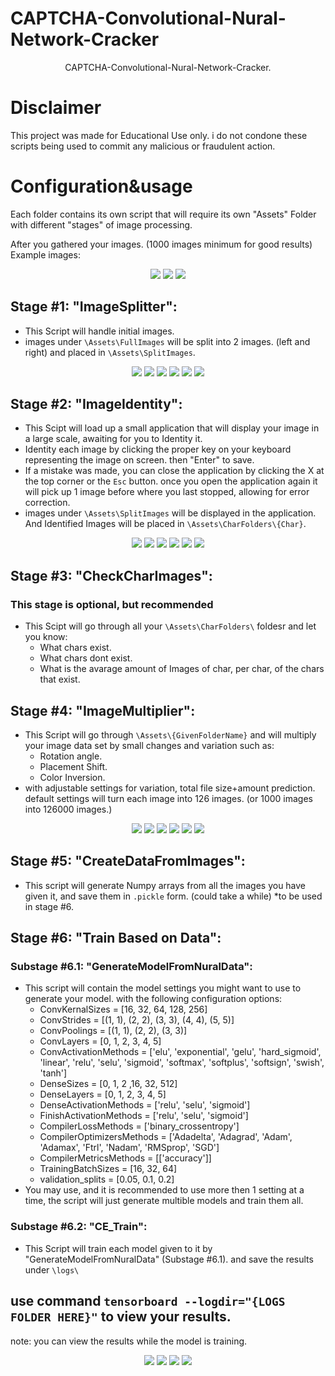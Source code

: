 # CAPTCHA-Convolutional-Nural-Network-Cracker





<p align="center">
   CAPTCHA-Convolutional-Nural-Network-Cracker.
</p>

# Disclaimer
This project was made for Educational Use only. i do not condone these scripts being used to commit any malicious or fraudulent action.

# Configuration&usage
Each folder contains its own script that will require its own "Assets" Folder with different "stages" of image processing.

After you gathered your images. (1000 images minimum for good results)
Example images:
<p align="center">
   <img src="readmeImages\OriginalImages\Image0.jpg">
   <img src="readmeImages\OriginalImages\Image1.jpg">
   <img src="readmeImages\OriginalImages\Image2.jpg">
</p>


## Stage #1: "ImageSplitter":
  - This Script will handle initial images.
  - images under `\Assets\FullImages` will be split into 2 images. (left and right) and placed in `\Assets\SplitImages`.
<p align="center">
   <img src="readmeImages\ImageSplitter\0_1.png">
   <img src="readmeImages\ImageSplitter\0_2.png">
   <img src="readmeImages\ImageSplitter\1_1.png">
   <img src="readmeImages\ImageSplitter\1_2.png">
   <img src="readmeImages\ImageSplitter\2_1.png">
   <img src="readmeImages\ImageSplitter\2_2.png">
</p>


## Stage #2: "ImageIdentity":
  - This Scipt will load up a small application that will display your image in a large scale, awaiting for you to Identity it.
  - Identity each image by clicking the proper key on your keyboard representing the image on screen. then "Enter" to save.
  - If a mistake was made, you can close the application by clicking the X at the top corner or the `Esc` button. 
  once you open the application again it will pick up 1 image before where you last stopped, allowing for error correction.
  - images under `\Assets\SplitImages` will be displayed in the application. And Identified Images will be placed in `\Assets\CharFolders\{Char}`.


<p align="center">
   <img src="readmeImages\ImageIdentity\0.png">
   <img src="readmeImages\ImageIdentity\1.png">
   <img src="readmeImages\ImageIdentity\2.png">
   <img src="readmeImages\ImageIdentity\3.png">
   <img src="readmeImages\ImageIdentity\4.png">
   <img src="readmeImages\ImageIdentity\5.png">
</p>

## Stage #3: "CheckCharImages":
### This stage is optional, but recommended
- This Scipt will go through all your `\Assets\CharFolders\` foldesr and let you know:
  - What chars exist.
  - What chars dont exist.
  - What is the avarage amount of Images of char, per char, of the chars that exist.

## Stage #4: "ImageMultiplier":
- This Script will go through `\Assets\{GivenFolderName}` and will multiply your image data set by small changes and variation such as:
  - Rotation angle.
  - Placement Shift.
  - Color Inversion.
 - with adjustable settings for variation, total file size+amount prediction.
 default settings will turn each image into 126 images. (or 1000 images into 126000 images.)

<p align="center">
   <img src="readmeImages\ImageMultiplier\0.png">
   <img src="readmeImages\ImageMultiplier\0_InvertedColor_rot-5_mov-5.5.png">
   <img src="readmeImages\ImageMultiplier\0_OGColor__rot10_mov5.5.png">
   <img src="readmeImages\ImageMultiplier\1_InvertedColor_rot-15_mov-5.0.png">
   <img src="readmeImages\ImageMultiplier\1_InvertedColor_rot0_mov-5.0.png">
   <img src="readmeImages\ImageMultiplier\1_OGColor__rot10_mov-5.5.png">
</p>

## Stage #5: "CreateDataFromImages":
  - This script will generate Numpy arrays from all the images you have given it, and save them in `.pickle` form. (could take a while)
  *to be used in stage #6. 

## Stage #6: "Train Based on Data":
  ### Substage #6.1: "GenerateModelFromNuralData":
  - This script will contain the model settings you might want to use to generate your model.
  with the following configuration options:
    - ConvKernalSizes = [16, 32, 64, 128, 256]
    - ConvStrides = [(1, 1), (2, 2), (3, 3), (4, 4), (5, 5)]
    - ConvPoolings = [(1, 1), (2, 2), (3, 3)]
    - ConvLayers = [0, 1, 2, 3, 4, 5]
    - ConvActivationMethods = ['elu', 'exponential', 'gelu', 'hard_sigmoid', 'linear', 'relu', 'selu', 'sigmoid', 'softmax', 'softplus', 'softsign', 'swish', 'tanh']
    - DenseSizes = [0, 1, 2 ,16, 32, 512]
    - DenseLayers = [0, 1, 2, 3, 4, 5]
    - DenseActivationMethods = ['relu', 'selu', 'sigmoid']
    - FinishActivationMethods = ['relu', 'selu', 'sigmoid']
    - CompilerLossMethods = ['binary_crossentropy']
    - CompilerOptimizersMethods = ['Adadelta', 'Adagrad', 'Adam', 'Adamax', 'Ftrl', 'Nadam', 'RMSprop', 'SGD']
    - CompilerMetricsMethods = [['accuracy']]
    - TrainingBatchSizes = [16, 32, 64]
    - validation_splits = [0.05, 0.1, 0.2]
  - You may use, and it is recommended to use more then 1 setting at a time, the script will just generate multible models and train them all.

  ### Substage #6.2: "CE_Train":
  - This Script will train each model given to it by "GenerateModelFromNuralData" (Substage #6.1). and save the results under `\logs\`

## use command `tensorboard --logdir="{LOGS FOLDER HERE}"` to view your results.
note: you can view the results while the model is training.


<p align="center">
   <img src="readmeImages\epoch_accuracy.png">
   <img src="readmeImages\epoch_loss.png">
   <img src="readmeImages\evaluation_accuracy_vs_iterations.png">
   <img src="readmeImages\evaluation_loss_vs_iterations.png">
</p>






